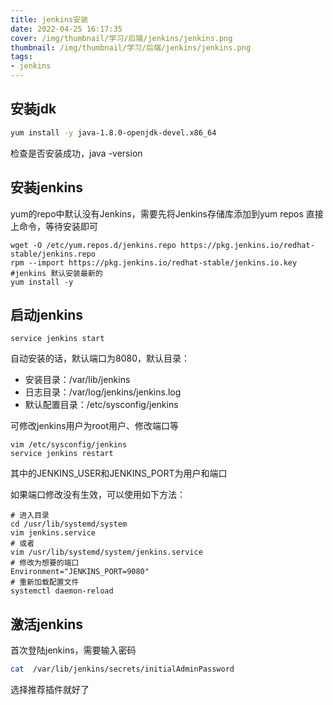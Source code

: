 ```yaml
---
title: jenkins安装
date: 2022-04-25 16:17:35
cover: /img/thumbnail/学习/后端/jenkins/jenkins.png
thumbnail: /img/thumbnail/学习/后端/jenkins/jenkins.png
tags:
- jenkins
---
```


## 安装jdk

```bash
yum install -y java-1.8.0-openjdk-devel.x86_64
```
<!--more-->
检查是否安装成功，java -version

## 安装jenkins

yum的repo中默认没有Jenkins，需要先将Jenkins存储库添加到yum repos
直接上命令，等待安装即可

```shell
wget -O /etc/yum.repos.d/jenkins.repo https://pkg.jenkins.io/redhat-stable/jenkins.repo 
rpm --import https://pkg.jenkins.io/redhat-stable/jenkins.io.key
#jenkins 默认安装最新的
yum install -y 
```

## 启动jenkins

```shell
service jenkins start
```

自动安装的话，默认端口为8080，默认目录：

- 安装目录：/var/lib/jenkins
- 日志目录：/var/log/jenkins/jenkins.log
- 默认配置目录：/etc/sysconfig/jenkins

可修改jenkins用户为root用户、修改端口等

```shell
vim /etc/sysconfig/jenkins
service jenkins restart
```

其中的JENKINS_USER和JENKINS_PORT为用户和端口

如果端口修改没有生效，可以使用如下方法：

```shell
# 进入目录
cd /usr/lib/systemd/system
vim jenkins.service
# 或者
vim /usr/lib/systemd/system/jenkins.service
# 修改为想要的端口
Environment="JENKINS_PORT=9080"
# 重新加载配置文件
systemctl daemon-reload
```

## 激活jenkins

首次登陆jenkins，需要输入密码

```bash
cat  /var/lib/jenkins/secrets/initialAdminPassword
```

选择推荐插件就好了

